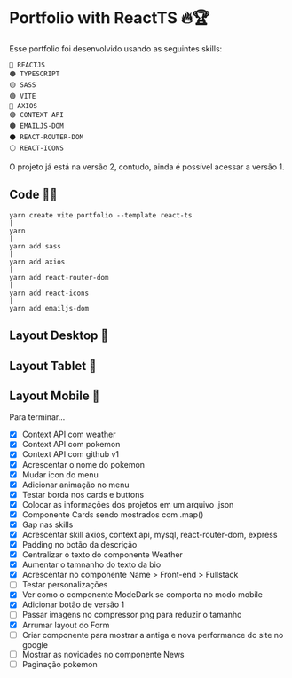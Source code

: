 # Portfolio with ReactTS 🔥🏆

Esse portfolio foi desenvolvido usando as seguintes skills:

    🔴 REACTJS
    🟠 TYPESCRIPT
    🟡 SASS
    🟢 VITE
    🔵 AXIOS
    🟣 CONTEXT API
    🟤 EMAILJS-DOM
    ⚫ REACT-ROUTER-DOM
    ⚪ REACT-ICONS

O projeto já está na versão 2, contudo, ainda é possível acessar a versão 1.

## Code 👨‍💻

    yarn create vite portfolio --template react-ts
    |
    yarn
    |
    yarn add sass
    |
    yarn add axios
    |
    yarn add react-router-dom
    |
    yarn add react-icons
    |
    yarn add emailjs-dom

## Layout Desktop 🍕
## Layout Tablet 🍔
## Layout Mobile 🍟

Para terminar...
- [x] Context API com weather
- [x] Context API com pokemon
- [x] Context API com github v1
- [x] Acrescentar o nome do pokemon
- [x] Mudar icon do menu
- [x] Adicionar animação no menu
- [x] Testar borda nos cards e buttons
- [x] Colocar as informações dos projetos em um arquivo .json
- [x] Componente Cards sendo mostrados com .map()
- [x] Gap nas skills
- [x] Acrescentar skill axios, context api, mysql, react-router-dom, express
- [x] Padding no botão da descrição
- [x] Centralizar o texto do componente Weather
- [x] Aumentar o tamnanho do texto da bio
- [x] Acrescentar no componente Name > Front-end > Fullstack
- [ ] Testar personalizações
- [x] Ver como o componente ModeDark se comporta no modo mobile
- [x] Adicionar botão de versão 1
- [ ] Passar imagens no compressor png para reduzir o tamanho
- [x] Arrumar layout do Form
- [ ] Criar componente para mostrar a antiga e nova performance do site no google
- [ ] Mostrar as novidades no componente News
- [ ] Paginação pokemon

